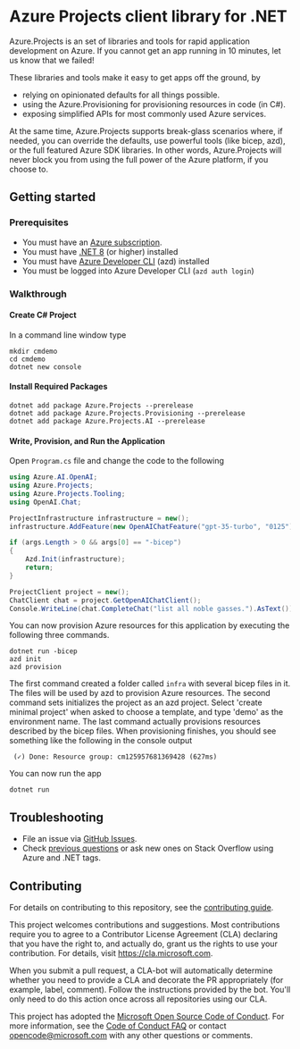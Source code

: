 # Azure Projects client library for .NET

Azure.Projects is an set of libraries and tools for rapid application development on Azure.
If you cannot get an app running in 10 minutes, let us know that we failed!

These libraries and tools make it easy to get apps off the ground, by
- relying on opinionated defaults for all things possible.
- using the Azure.Provisioning for provisioning resources in code (in C#).
- exposing simplified APIs for most commonly used Azure services.

At the same time, Azure.Projects supports break-glass scenarios where, if needed, you can override the defaults, use powerful tools (like bicep, azd), or the full featured Azure  SDK libraries. 
In other words, Azure.Projects will never block you from using the full power of the Azure platform, if you choose to. 

## Getting started

### Prerequisites

* You must have an [Azure subscription](https://azure.microsoft.com/free/dotnet/).
* You must have [.NET 8](https://dotnet.microsoft.com/download) (or higher) installed
* You must have [Azure Developer CLI](https://learn.microsoft.com/azure/developer/azure-developer-cli/install-azd) (azd) installed
* You must be logged into Azure Developer CLI (`azd auth login`)

### Walkthrough

#### Create C# Project

In a command line window type

```dotnetcli
mkdir cmdemo
cd cmdemo
dotnet new console
```

#### Install Required Packages

```dotnetcli
dotnet add package Azure.Projects --prerelease
dotnet add package Azure.Projects.Provisioning --prerelease
dotnet add package Azure.Projects.AI --prerelease
```

#### Write, Provision, and Run the Application

Open `Program.cs` file and change the code to the following
```csharp
using Azure.AI.OpenAI;
using Azure.Projects;
using Azure.Projects.Tooling;
using OpenAI.Chat;

ProjectInfrastructure infrastructure = new();
infrastructure.AddFeature(new OpenAIChatFeature("gpt-35-turbo", "0125"));

if (args.Length > 0 && args[0] == "-bicep")
{
    Azd.Init(infrastructure);
    return;
}

ProjectClient project = new();
ChatClient chat = project.GetOpenAIChatClient();
Console.WriteLine(chat.CompleteChat("list all noble gasses.").AsText());

```

You can now provision Azure resources for this application by executing the following three commands.

```dotnetcli
dotnet run -bicep
azd init
azd provision
```
The first command created a folder called `infra` with several bicep files in it. The files will be used by azd to provision Azure resources. 
The second command sets initializes the project as an azd project. Select 'create minimal project' when asked to choose a template, and type 'demo' as the environment name. 
The last command actually provisions resources described by the bicep files. When provisioning finishes, you should see something like the following in the console output
```dotnetcli
 (✓) Done: Resource group: cm125957681369428 (627ms)
```
You can now run the app

```dotnetcli
dotnet run
```

## Troubleshooting

-   File an issue via [GitHub Issues](https://github.com/Azure/azure-sdk-for-net/issues).
-   Check [previous questions](https://stackoverflow.com/questions/tagged/azure+.net) or ask new ones on Stack Overflow using Azure and .NET tags.

## Contributing

For details on contributing to this repository, see the [contributing
guide][cg].

This project welcomes contributions and suggestions. Most contributions
require you to agree to a Contributor License Agreement (CLA) declaring
that you have the right to, and actually do, grant us the rights to use
your contribution. For details, visit <https://cla.microsoft.com>.

When you submit a pull request, a CLA-bot will automatically determine
whether you need to provide a CLA and decorate the PR appropriately
(for example, label, comment). Follow the instructions provided by the
bot. You'll only need to do this action once across all repositories
using our CLA.

This project has adopted the [Microsoft Open Source Code of Conduct][coc]. For
more information, see the [Code of Conduct FAQ][coc_faq] or contact
<opencode@microsoft.com> with any other questions or comments.

<!-- LINKS -->
[cg]: https://github.com/Azure/azure-sdk-for-net/blob/main/sdk/resourcemanager/Azure.ResourceManager/docs/CONTRIBUTING.md
[coc]: https://opensource.microsoft.com/codeofconduct/
[coc_faq]: https://opensource.microsoft.com/codeofconduct/faq/
